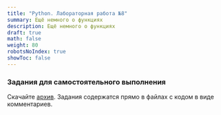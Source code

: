 ```yaml
---
title: "Python. Лабораторная работа №8"
summary: Ещё немного о функциях
description: Ещё немного о функциях
draft: true
math: false
weight: 80
robotsNoIndex: true
showToc: false
---
```


### Задания для самостоятельного выполнения

Скачайте [архив](/python/lab08.zip). Задания содержатся прямо в файлах с кодом в виде комментариев.
